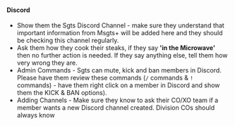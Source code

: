 #### Discord

* Show them the Sgts Discord Channel - make sure they understand that important information from Msgts+ will be added here and they should be checking this channel regularly.
* Ask them how they cook their steaks, if they say **'in the Microwave'** then no further action is needed. If they say anything else, tell them how very wrong they are.
* Admin Commands - Sgts can mute, kick and ban members in Discord. Please have them review these commands (`/` commands & `!` commands) - have them right click on a member in Discord and show them the KICK & BAN options).
* Adding Channels - Make sure they know to ask their CO/XO team if a member wants a new Discord channel created. Division COs should always know